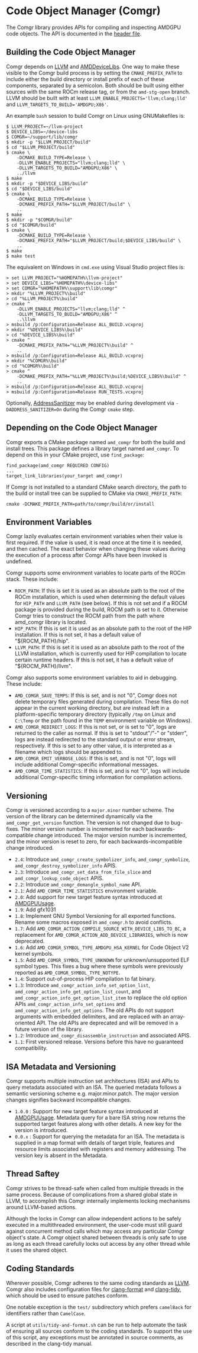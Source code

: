 Code Object Manager (Comgr)
===========================

The Comgr library provides APIs for compiling and inspecting AMDGPU code
objects. The API is documented in the [header file](include/amd_comgr.h).

Building the Code Object Manager
--------------------------------

Comgr depends on [LLVM](https://github.com/RadeonOpenCompute/llvm-project) and
[AMDDeviceLibs](https://github.com/RadeonOpenCompute/ROCm-Device-Libs). One way
to make these visible to the Comgr build process is by setting the
`CMAKE_PREFIX_PATH` to include either the build directory or install prefix of
each of these components, separated by a semicolon. Both should be built using
either sources with the same ROCm release tag, or from the `amd-stg-open`
branch. LLVM should be built with at least
`LLVM_ENABLE_PROJECTS='llvm;clang;lld'` and
`LLVM_TARGETS_TO_BUILD='AMDGPU;X86'`.

An example `bash` session to build Comgr on Linux using GNUMakefiles is:

    $ LLVM_PROJECT=~/llvm-project
    $ DEVICE_LIBS=~/device-libs
    $ COMGR=~/support/lib/comgr
    $ mkdir -p "$LLVM_PROJECT/build"
    $ cd "$LLVM_PROJECT/build"
    $ cmake \
        -DCMAKE_BUILD_TYPE=Release \
        -DLLVM_ENABLE_PROJECTS="llvm;clang;lld" \
        -DLLVM_TARGETS_TO_BUILD="AMDGPU;X86" \
        ../llvm
    $ make
    $ mkdir -p "$DEVICE_LIBS/build"
    $ cd "$DEVICE_LIBS/build"
    $ cmake \
        -DCMAKE_BUILD_TYPE=Release \
        -DCMAKE_PREFIX_PATH="$LLVM_PROJECT/build" \
        ..
    $ make
    $ mkdir -p "$COMGR/build"
    $ cd "$COMGR/build"
    $ cmake \
        -DCMAKE_BUILD_TYPE=Release \
        -DCMAKE_PREFIX_PATH="$LLVM_PROJECT/build;$DEVICE_LIBS/build" \
        ..
    $ make
    $ make test

The equivalent on Windows in `cmd.exe` using Visual Studio project files is:

    > set LLVM_PROJECT="%HOMEPATH%\llvm-project"
    > set DEVICE_LIBS="%HOMEPATH%\device-libs"
    > set COMGR="%HOMEPATH%\support\lib\comgr"
    > mkdir "%LLVM_PROJECT%\build"
    > cd "%LLVM_PROJECT%\build"
    > cmake ^
        -DLLVM_ENABLE_PROJECTS="llvm;clang;lld" ^
        -DLLVM_TARGETS_TO_BUILD="AMDGPU;X86" ^
        ..\llvm
    > msbuild /p:Configuration=Release ALL_BUILD.vcxproj
    > mkdir "%DEVICE_LIBS%\build"
    > cd "%DEVICE_LIBS%\build"
    > cmake ^
        -DCMAKE_PREFIX_PATH="%LLVM_PROJECT%\build" ^
        ..
    > msbuild /p:Configuration=Release ALL_BUILD.vcxproj
    > mkdir "%COMGR%\build"
    > cd "%COMGR%\build"
    > cmake ^
        -DCMAKE_PREFIX_PATH="%LLVM_PROJECT%\build;%DEVICE_LIBS%\build" ^
        ..
    > msbuild /p:Configuration=Release ALL_BUILD.vcxproj
    > msbuild /p:Configuration=Release RUN_TESTS.vcxproj

Optionally,
[AddressSanitizer](https://github.com/google/sanitizers/wiki/AddressSanitizer)
may be enabled during development via `-DADDRESS_SANITIZER=On` during the Comgr
`cmake` step.

Depending on the Code Object Manager
------------------------------------

Comgr exports a CMake package named `amd_comgr` for both the build and install
trees. This package defines a library target named `amd_comgr`. To depend on
this in your CMake project, use `find_package`:

    find_package(amd_comgr REQUIRED CONFIG)
    ...
    target_link_libraries(your_target amd_comgr)

If Comgr is not installed to a standard CMake search directory, the path to the
build or install tree can be supplied to CMake via `CMAKE_PREFIX_PATH`:

    cmake -DCMAKE_PREFIX_PATH=path/to/comgr/build/or/install

Environment Variables
---------------------

Comgr lazily evaluates certain environment variables when their value is first
required. If the value is used, it is read once at the time it is needed, and
then cached. The exact behavior when changing these values during the execution
of a process after Comgr APIs have been invoked is undefined.

Comgr supports some environment variables to locate parts of the ROCm stack.
These include:

* `ROCM_PATH`: If this is set it is used as an absolute path to the root of the
  ROCm installation, which is used when determining the default values for
  `HIP_PATH` and `LLVM_PATH` (see below). If this is not set and if a ROCM
  package is provided during the build, ROCM path is set to it. Otherwise Comgr
  tries to construct the ROCM path from the path where amd_comgr library
  is located.
* `HIP_PATH`: If this is set it is used as an absolute path to the root of the
  HIP installation. If this is not set, it has a default value of
  "${ROCM_PATH}/hip".
* `LLVM_PATH`: If this is set it is used as an absolute path to the root of the
  LLVM installation, which is currently used for HIP compilation to locate
  certain runtime headers. If this is not set, it has a default value of
  "${ROCM_PATH}/llvm".

Comgr also supports some environment variables to aid in debugging. These
include:

* `AMD_COMGR_SAVE_TEMPS`: If this is set, and is not "0", Comgr does not delete
  temporary files generated during compilation. These files do not appear in
  the current working directory, but are instead left in a platform-specific
  temporary directory (typically `/tmp` on Linux and `C:\Temp` or the path
  found in the `TEMP` environment variable on Windows).
* `AMD_COMGR_REDIRECT_LOGS`: If this is not set, or is set to "0", logs are
  returned to the caller as normal. If this is set to "stdout"/"-" or "stderr",
  logs are instead redirected to the standard output or error stream,
  respectively. If this is set to any other value, it is interpreted as a
  filename which logs should be appended to.
* `AMD_COMGR_EMIT_VERBOSE_LOGS`: If this is set, and is not "0", logs will
  include additional Comgr-specific informational messages.
* `AMD_COMGR_TIME_STATISTICS`: If this is set, and is not "0", logs will
  include additional Comgr-specific timing information for compilation actions.

Versioning
----------

Comgr is versioned according to a `major.minor` number scheme. The version of
the library can be determined dynamically via the `amd_comgr_get_version`
function. The version is not changed due to bug-fixes. The minor version number
is incremented for each backwards-compatible change introduced. The major
version number is incremented, and the minor version is reset to zero, for each
backwards-incompatible change introduced.

* `2.4`: Introduce `amd_comgr_create_symbolizer_info`, `amd_comgr_symbolize`,
  `amd_comgr_destroy_symbolizer_info` APIS.
* `2.3`: Introduce `amd_comgr_set_data_from_file_slice` and
  `amd_comgr_lookup_code_object` APIS.
* `2.2`: Introduce `amd_comgr_demangle_symbol_name` API.
* `2.1`: Add `AMD_COMGR_TIME_STATISTICS` environment variable.
* `2.0`: Add support for new target feature syntax introduced at [AMDGPUUsage](https://llvm.org/docs/AMDGPUUsage.html).
* `1.9`: Add gfx1031
* `1.8`: Implement GNU Symbol Versioning for all exported functions. Rename
  some macros exposed in `amd_comgr.h` to avoid conflicts.
* `1.7`: Add `AMD_COMGR_ACTION_COMPILE_SOURCE_WITH_DEVICE_LIBS_TO_BC`, a
  replacement for `AMD_COMGR_ACTION_ADD_DEVICE_LIBRARIES`, which is now
  deprecated.
* `1.6`: Add `AMD_COMGR_SYMBOL_TYPE_AMDGPU_HSA_KERNEL` for Code Object V2
  kernel symbols.
* `1.5`: Add `AMD_COMGR_SYMBOL_TYPE_UNKNOWN` for unknown/unsupported ELF symbol
  types. This fixes a bug where these symbols were previously reported as
  `AMD_COMGR_SYMBOL_TYPE_NOTYPE`.
* `1.4`: Support out-of-process HIP compilation to fat binary.
* `1.3`: Introduce `amd_comgr_action_info_set_option_list`,
  `amd_comgr_action_info_get_option_list_count`, and
  `amd_comgr_action_info_get_option_list_item` to replace the old option APIs
  `amd_comgr_action_info_set_options` and `amd_comgr_action_info_get_options`.
  The old APIs do not support arguments with embedded delimiters, and are
  replaced with an array-oriented API. The old APIs are deprecated and will be
  removed in a future version of the library.
* `1.2`: Introduce `amd_comgr_disassemble_instruction` and associated APIS.
* `1.1`: First versioned release. Versions before this have no guaranteed
  compatibility.

ISA Metadata and Versioning
---------------------------

Comgr supports multiple instruction set architectures (ISA) and APIs to query
metadata associated with an ISA. The queried metadata follows a semantic
versioning scheme e.g. major.minor.patch. The major version changes signifies
backward incompatible changes.

* `1.0.0` : Support for new target feature syntax introduced at [AMDGPUUsage](https://llvm.org/docs/AMDGPUUsage.html).
  Metadata query for a bare ISA string now returns the supported target
  features along with other details. A new key for the version is introduced.
* `0.0.x` : Support for querying the metadata for an ISA. The metadata is
  supplied in a map format with details of target triple, features and
  resource limits associated with registers and memory addressing. The
  version key is absent in the Metadata.

Thread Saftey
-------------

Comgr strives to be thread-safe when called from multiple threads in the same
process. Because of complications from a shared global state in LLVM, to
accomplish this Comgr internally implements locking mechanisms around LLVM-based
actions.

Although the locks in Comgr can allow independent actions to be safely executed
in a multithreaded environment, the user-code must still guard against
concurrent method calls which may access any particular Comgr object's state.
A Comgr object shared between threads is only safe to use as long as each thread
carefully locks out access by any other thread while it uses the shared object.

Coding Standards
----------------

Wherever possible, Comgr adheres to the same coding standards as
[LLVM](https://llvm.org/docs/CodingStandards.html). Comgr also includes
configuration files for
[clang-format](https://clang.llvm.org/docs/ClangFormat.html) and
[clang-tidy](https://clang.llvm.org/extra/clang-tidy/), which should be used to
ensure patches conform.

One notable exception is the `test/` subdirectory which prefers `camelBack` for
identifiers rather than `CamelCase`.

A script at `utils/tidy-and-format.sh` can be run to help automate the task of
ensuring all sources conform to the coding standards. To support the use of
this script, any exceptions must be annotated in source comments, as described
in the clang-tidy manual.
